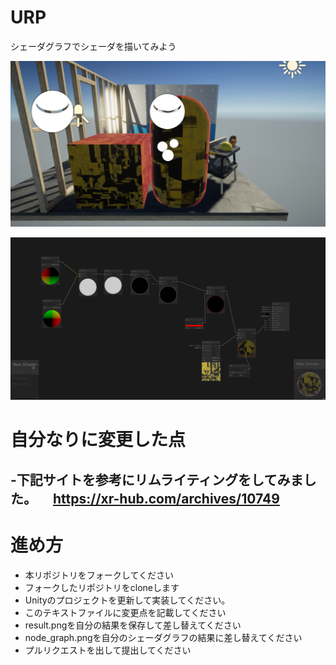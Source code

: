 # URP
シェーダグラフでシェーダを描いてみよう

![結果画像](Result.png)

![シェーダ](NodeGraph.png)

# 自分なりに変更した点
-下記サイトを参考にリムライティングをしてみました。
　https://xr-hub.com/archives/10749
-

# 進め方

- 本リポジトリをフォークしてください
- フォークしたリポジトリをcloneします
- Unityのプロジェクトを更新して実装してください。
- このテキストファイルに変更点を記載してください
- result.pngを自分の結果を保存して差し替えてください
- node_graph.pngを自分のシェーダグラフの結果に差し替えてください
- プルリクエストを出して提出してください
